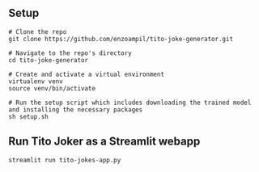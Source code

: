 ## Setup

```
# Clone the repo
git clone https://github.com/enzoampil/tito-joke-generator.git

# Navigate to the repo's directory
cd tito-joke-generator

# Create and activate a virtual environment
virtualenv venv
source venv/bin/activate

# Run the setup script which includes downloading the trained model and installing the necessary packages
sh setup.sh
```

## Run Tito Joker as a Streamlit webapp

```
streamlit run tito-jokes-app.py
```
